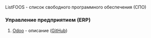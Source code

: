 ListFOOS - cписок свободного программного обеспечения (СПО)
### Управление предприятием (ERP)
1. [Odoo](https://www.odoo.com/) - описание ([GitHub](https://github.com/odoo))
